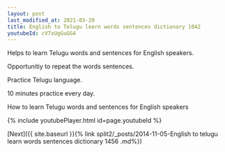 ```yaml
---
layout: post
last_modified_at: 2021-03-29
title: English to Telugu learn words sentences dictionary 1042 
youtubeId: cV7xUgGuGG4
---
```

 
 
Helps to learn Telugu words and sentences for English speakers.

Opportunitiy to repeat the words sentences. 

Practice Telugu language. 
 
10 minutes practice every day. 
 
How to learn Telugu words and sentences for English speakers 
 
{% include youtubePlayer.html id=page.youtubeId %}
 
 
[Next]({{ site.baseurl }}{% link  split2/_posts/2014-11-05-English to telugu learn words sentences dictionary 1456 .md%})
 
